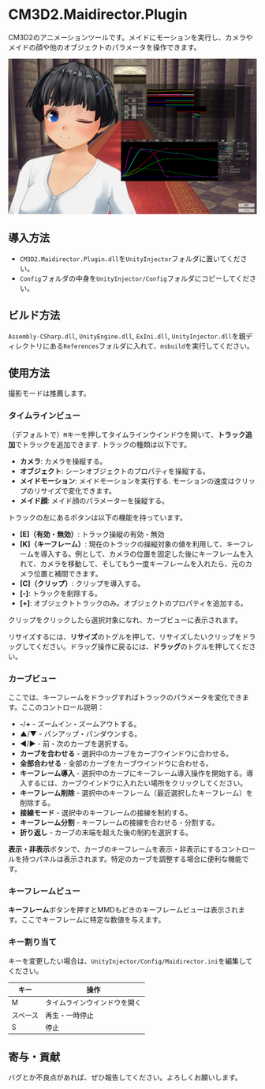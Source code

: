 # CM3D2.Maidirector.Plugin
CM3D2のアニメーションツールです。メイドにモーションを実行し、カメラやメイドの顔や他のオブジェクトのパラメータを操作できます。

![スクリーンショット](https://github.com/ShinHogera/CM3D2.Maidirector.Plugin/raw/master/screenshot.png)

## 導入方法
* `CM3D2.Maidirector.Plugin.dll`を`UnityInjector`フォルダに置いてください。
* `Config`フォルダの中身を`UnityInjector/Config`フォルダにコピーしてください。

## ビルド方法
`Assembly-CSharp.dll`, `UnityEngine.dll`, `ExIni.dll`, `UnityInjector.dll`を親ディレクトリにある`References`フォルダに入れて、`msbuild`を実行してください。

## 使用方法
撮影モードは推薦します。

### タイムラインビュー
（デフォルトで）`M`キーを押してタイムラインウインドウを開いて、**トラック追加**でトラックを追加できます. トラックの種類は以下です。
- **カメラ**: カメラを操縦する。
- **オブジェクト**: シーンオブジェクトのプロパティを操縦する。
- **メイドモーション**: メイドモーションを実行する. モーションの速度はクリップのリサイズで変化できます。
- **メイド顔**: メイド顔のパラメーターを操縦する。

トラックの左にあるボタンは以下の機能を持っています。
- **[E]（有効・無効）**: トラック操縦の有効・無効
- **[K]（キーフレーム）**: 現在のトラックの操縦対象の値を利用して、キーフレームを導入する。例として、カメラの位置を固定した後にキーフレームを入れて、カメラを移動して、そしてもう一度キーフレームを入れたら、元のカメラ位置と補間できます。
- **[C]（クリップ）**: クリップを導入する。
- **[-]**: トラックを削除する。
- **[+]**: オブジェクトトラックのみ。オブジェクトのプロパティを追加する。

クリップをクリックしたら選択対象になれ、カーブビューに表示されます。

リサイズするには、**リサイズ**のトグルを押して、リサイズしたいクリップをドラッグしてください。ドラッグ操作に戻るには、**ドラッグ**のトグルを押してください。

### カーブビュー
ここでは、キーフレームをドラッグすればトラックのパラメータを変化できます。ここのコントロール説明：

- **-**/**+** - ズームイン・ズームアウトする。
- **▲**/**▼** - パンアップ・パンダウンする。
- **◀**/**▶** - 前・次のカーブを選択する。
- **カーブを合わせる** - 選択中のカーブをカーブウインドウに合わせる。
- **全部合わせる** - 全部のカーブをカーブウインドウに合わせる。
- **キーフレーム導入** - 選択中のカーブにキーフレーム導入操作を開始する。導入するには、カーブウインドウに入れたい場所をクリックしてください。 
- **キーフレーム削除** - 選択中のキーフレーム（最近選択したキーフレーム）を削除する。
- **接線モード** - 選択中のキーフレームの接線を制約する。
- **キーフレーム分割** - キーフレームの接線を合わせる・分割する。
- **折り返し** - カーブの末端を超えた後の制約を選択する。

**表示・非表示**ボタンで、カーブのキーフレームを表示・非表示にするコントロールを持つパネルは表示されます。特定のカーブを調整する場合に便利な機能です。

### キーフレームビュー
**キーフレーム**ボタンを押すとMMDもどきのキーフレームビューは表示されます。ここでキーフレームに特定な数値を与えます。

### キー割り当て
キーを変更したい場合は、`UnityInjector/Config/Maidirector.ini`を編集してください。

| キー     | 操作                        |
|----------|-----------------------------|
| M        | タイムラインウインドウを開く|
| スペース | 再生・一時停止              |
| S        | 停止                        |

## 寄与・貢献
バグとか不良点があれば、ぜひ報告してください。よろしくお願いします。
